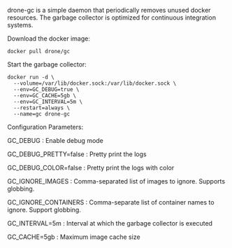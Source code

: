 drone-gc is a simple daemon that periodically removes unused docker resources. The garbage collector is optimized for continuous integration systems.

Download the docker image:

```
docker pull drone/gc
```

Start the garbage collector:

```
docker run -d \
  --volume=/var/lib/docker.sock:/var/lib/docker.sock \
  --env=GC_DEBUG=true \
  --env=GC_CACHE=5gb \
  --env=GC_INTERVAL=5m \
  --restart=always \
  --name=gc drone-gc
```

Configuration Parameters:


GC_DEBUG
: Enable debug mode

GC_DEBUG_PRETTY=false
: Pretty print the logs

GC_DEBUG_COLOR=false
: Pretty print the logs with color

GC_IGNORE_IMAGES
: Comma-separated list of images to ignore. Supports globbing.

GC_IGNORE_CONTAINERS
: Comma-separate list of container names to ignore. Support globbing.

GC_INTERVAL=5m
: Interval at which the garbage collector is executed

GC_CACHE=5gb
: Maximum image cache size
